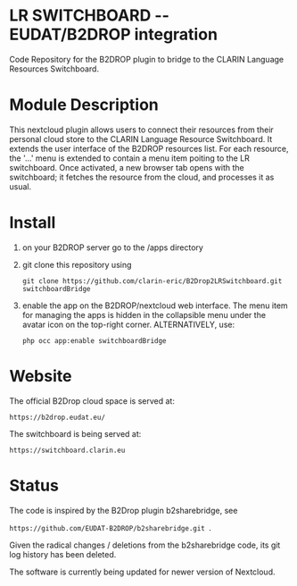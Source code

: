 # LR SWITCHBOARD -- EUDAT/B2DROP integration
Code Repository for the B2DROP plugin to bridge to the CLARIN Language Resources Switchboard.

# Module Description

This nextcloud plugin allows users to connect their resources from their personal cloud store to the
CLARIN Language Resource Switchboard.  It extends the user interface of the B2DROP resources
list. For each resource, the '...' menu is extended to contain a menu item poiting to the LR
switchboard. Once activated, a new browser tab opens with the switchboard; it fetches the resource
from the cloud, and processes it as usual.

# Install

1. on your B2DROP server go to the <nextcloud>/apps directory
2. git clone this repository using

   ```git clone https://github.com/clarin-eric/B2Drop2LRSwitchboard.git switchboardBridge ```

3. enable the app on the B2DROP/nextcloud web interface. The menu item for
   managing the apps is hidden in the collapsible menu under the avatar icon on
   the top-right corner. ALTERNATIVELY, use:

	```php occ app:enable switchboardBridge ```
   

# Website

The official B2Drop cloud space is served at:

```https://b2drop.eudat.eu/ ```

The switchboard is being served at:

```https://switchboard.clarin.eu ```


# Status

The code is inspired by the B2Drop plugin b2sharebridge, see

```https://github.com/EUDAT-B2DROP/b2sharebridge.git ```.

Given the radical changes / deletions from the b2sharebridge code, its git log history has been
deleted.

The software is currently being updated for newer version of Nextcloud.



